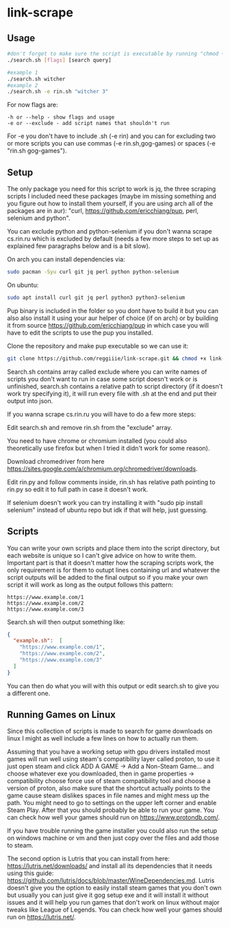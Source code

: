 # link-scrape

## Usage
```bash
#don't forget to make sure the script is executable by running "chmod +x search.sh"
./search.sh [flags] [search query]

#example 1
./search.sh witcher
#example 2 
./search.sh -e rin.sh "witcher 3"
```

For now flags are: 
```
-h or --help - show flags and usage
-e or --exclude - add script names that shouldn't run 
```
For -e you don't have to include .sh (-e rin) and you can for excluding two or more scripts you can use commas (-e rin.sh,gog-games) or spaces (-e "rin.sh gog-games").

## Setup
The only package you need for this script to work is jq, the three scraping scripts I included need these packages (maybe im missing something and you figure out how to install them yourself, if you are using arch all of the packages are in aur): "curl, https://github.com/ericchiang/pup, perl, selenium and python".

You can exclude python and python-selenium if you don't wanna scrape cs.rin.ru which is excluded by default (needs a few more steps to set up as explained few paragraphs below and is a bit slow).

On arch you can install dependencies via:
```bash
sudo pacman -Syu curl git jq perl python python-selenium
```

On ubuntu:
```bash
sudo apt install curl git jq perl python3 python3-selenium
```

Pup binary is included in the folder so you dont have to build it but you can also also install it using your aur helper of choice (if on arch) or by building it from source https://github.com/ericchiang/pup in which case you will have to edit the scripts to use the pup you installed.

Clone the repository and make pup executable so we can use it:
```bash
git clone https://github.com/reggiiie/link-scrape.git && chmod +x link-scrape/scripts/pup
```
Search.sh contains array called exclude where you can write names of scripts you don't want to run in case some script doesn't work or is unfinished, search.sh contains a relative path to script directory (if it doesn't work try specifying it), it will run every file with .sh at the end and put their output into json.

If you wanna scrape cs.rin.ru you will have to do a few more steps:

Edit search.sh and remove rin.sh from the "exclude" array.

You need to have chrome or chromium installed (you could also theoretically use firefox but when I tried it didn't work for some reason). 

Download chromedriver from here https://sites.google.com/a/chromium.org/chromedriver/downloads.

Edit rin.py and follow comments inside, rin.sh has relative path pointing to rin.py so edit it to full path in case it doesn't work.

If selenium doesn't work you can try installing it with "sudo pip install selenium" instead of ubuntu repo but idk if that will help, just guessing.

## Scripts

You can write your own scripts and place them into the script directory, but each website is unique so I can't give advice on how to write them. Important part is that it doesn't matter how the scraping scripts work, the only requirement is for them to outupt lines containing url and whatever the script outputs will be added to the final output so if you make your own script it will work as long as the output follows this pattern:
```
https://www.example.com/1
https://www.example.com/2
https://www.example.com/3
```
Search.sh will then output something like:
```json
{
  "example.sh":  [
    "https://www.example.com/1",
    "https://www.example.com/2",
    "https://www.example.com/3"
  ]
}
```
You can then do what you will with this output or edit search.sh to give you a different one.

## Running Games on Linux
Since this collection of scripts is made to search for game downloads on linux I might as well include a few lines on how to actually run them.

Assuming that you have a working setup with gpu drivers installed most games will run well using steam's compatibility layer called proton, to use it just open steam and click ADD A GAME -> Add a Non-Steam Game... and choose whatever exe you downloaded, then in game properties -> compatibility choose force use of steam compatibility tool and choose a version of proton, also make sure that the shortcut actually points to the game cause steam dislikes spaces in file names and might mess up the path. You might need to go to settings on the upper left corner and enable Steam Play. After that you should probably be able to run your game. You can check how well your games should run on https://www.protondb.com/.

If you have trouble running the game installer you could also run the setup on windows machine or vm and then just copy over the files and add those to steam.

The second option is Lutris that you can install from here: https://lutris.net/downloads/ and install all its dependencies that it needs using this guide: https://github.com/lutris/docs/blob/master/WineDependencies.md. Lutris doesn't give you the option to easily install steam games that you don't own but usually you can just give it gog setup exe and it will install it without issues and it will help you run games that don't work on linux without major tweaks like League of Legends. You can check how well your games should run on https://lutris.net/.
